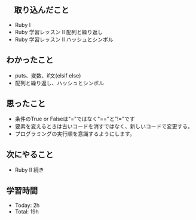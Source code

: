 ## 　取り込んだこと
- Ruby I 
- Ruby 学習レッスン II 配列と繰り返し
- Ruby 学習レッスン II ハッシュとシンボル

## わかったこと
- puts、変数、if文(elsif else)
- 配列と繰り返し、ハッシュとシンボル

## 思ったこと
- 条件のTrue or Falseは"="ではなく"=="と"!="です
- 要素を変えるときは古いコードを消すではなく、新しいコードで変更する。
- プログラミングの実行順を意識するようにします。
    
## 次にやること
- Ruby II 続き

## 学習時間
- Today: 2h
- Total: 19h
